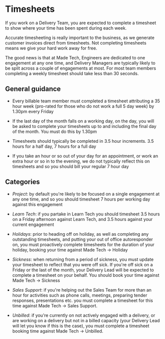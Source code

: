 # Timesheets

If you work on a Delivery Team, you are expected to complete a timesheet to show where your time has been spent during each week.

Accurate timesheeting is really important to the business, as we generate customer invoices direct from timesheets. Not completing timesheets means we give your hard work away for free.

The good news is that at Made Tech, Engineers are dedicated to one engagement at any one time, and Delivery Managers are typically likely to be split across a couple of engagements at most. For most team members completing a weekly timesheet should take less than 30 seconds.

## General guidance

- Every billable team member must completed a timesheet attributing a 35 hour week (pro-rated for those who do not work a full 5 day week) by 1.30pm every Friday

- If the last day of the month falls on a working day, on the day, you will be asked to complete your timesheets up to and including the final day of the month. You must do this by 1.30pm

- Timesheets should typically be completed in 3.5 hour increments. 3.5 hours for a half day, 7 hours for a full day

- If you take an hour or so out of your day for an appointment, or work an extra hour or so in to the evening, we do not typically reflect this on timesheets and so you should bill your regular 7 hour day


## Categories

- *Project*: by default you're likely to be focused on a single engagement at any one time, and so you should timesheet 7 hours per working day against this engagement

- *Learn Tech*: if you partake in Learn Tech you should timesheet 3.5 hours on a Friday afternoon against Learn Tech, and 3.5 hours against your current engagement

- *Holidays*: prior to heading off on holiday, as well as completing any outstanding timesheets, and putting your out of office autoresponder on, you must proactively complete timesheets for the duration of your holiday, booking your time against Made Tech -> Holiday

- *Sickness*: when returning from a period of sickness, you must update your timesheet to reflect that you were off sick. If you're off sick on a Friday or the last of the month, your Delivery Lead will be expected to complete a timesheet on your behalf. You should book your time against Made Tech -> Sickness

- *Sales Support*: if you're helping out the Sales Team for more than an hour for activities such as phone calls, meetings, preparing tender responses, presentations etc. you must complete a timesheet for this time against Made Tech -> Sales Support.

- *Unbilled*: if you're currently on not actively engaged with a delivery, or are working on a delivery but not in a billed capacity (your Delivery Lead will let you know if this is the case), you must complete a timesheet booking time against Made Tech -> Unbilled.
